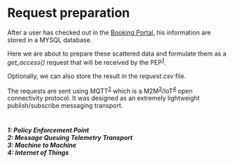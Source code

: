 # Request preparation

After a user has checked out in the [Booking Portal](../Booking_Portal/), his information are stored in a MYSQL database.

Here we are about to prepare these scattered data and formulate them as a _get_access()_ request that will be received by the PEP<sup>[1](#myfootnote1)</sup>.

Optionally, we can also store the result in the _request.csv_ file.
 
The requests are sent using MQTT<sup>[2](#myfootnote2)</sup> which is a M2M<sup>[3](#myfootnote3)</sup>/IoT<sup>[4](#myfootnote4)</sup> open connectivity protocol. It was designed as an extremely lightweight publish/subscribe messaging transport.

# 
<h5>
<a name="myfootnote1">1</a>: Policy Enforcement Point<br>
<a name="myfootnote2">2</a>: Message Queuing Telemetry Transport<br>
<a name="myfootnote3">3</a>: Machine to Machine<br>
<a name="myfootnote4">4</a>: Internet of Things<br>
</h5>
